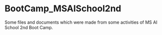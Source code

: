 # BootCamp_MSAISchool2nd

Some files and documents which were made from some activities of MS AI School 2nd Boot Camp.